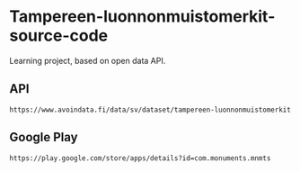 # Tampereen-luonnonmuistomerkit-source-code
Learning project, based on open data API.
## API
    https://www.avoindata.fi/data/sv/dataset/tampereen-luonnonmuistomerkit 
## Google Play
    https://play.google.com/store/apps/details?id=com.monuments.mnmts
